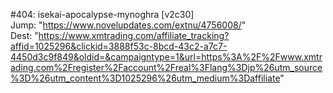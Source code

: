 #404: isekai-apocalypse-mynoghra [v2c30] <br/>
Jump: "https://www.novelupdates.com/extnu/4756008/" <br/>
Dest: "https://www.xmtrading.com/affiliate_tracking?affid=1025296&clickid=3888f53c-8bcd-43c2-a7c7-4450d3c9f849&oldid=&campaigntype=1&url=https%3A%2F%2Fwww.xmtrading.com%2Fregister%2Faccount%2Freal%3Flang%3Djp%26utm_source%3D%26utm_content%3D1025296%26utm_medium%3Daffiliate"